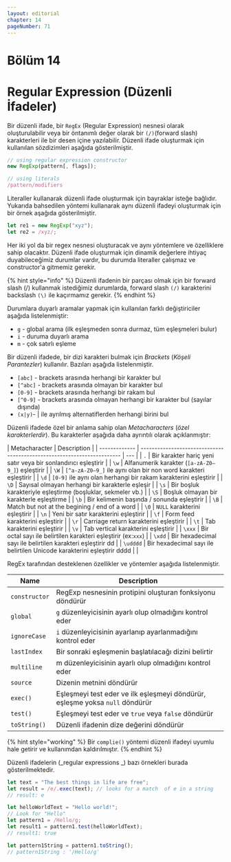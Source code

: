 ```yaml
---
layout: editorial
chapter: 14
pageNumber: 71
---
```


# Bölüm 14

# Regular Expression (Düzenli İfadeler)

Bir düzenli ifade, bir `RegEx` (Regular Expression) nesnesi olarak oluşturulabilir veya bir öntanımlı değer olarak bir `(/)`(forward slash) karakterleri ile bir desen içine yazılabilir. Düzenli ifade oluşturmak için kullanılan sözdizimleri aşağıda gösterilmiştir.

```javascript
// using regular expression constructor
new RegExp(pattern[, flags]);

// using literals
/pattern/modifiers
```

Literaller kullanarak düzenli ifade oluşturmak için bayraklar isteğe bağlıdır. Yukarıda bahsedilen yöntemi kullanarak aynı düzenli ifadeyi oluşturmak için bir örnek aşağıda gösterilmiştir.

```javascript
let re1 = new RegExp("xyz");
let re2 = /xyz/;
```

Her iki yol da bir regex nesnesi oluşturacak ve aynı yöntemlere ve özelliklere sahip olacaktır. Düzenli ifade oluşturmak için dinamik değerlere ihtiyaç duyabileceğimiz durumlar vardır, bu durumda literaller çalışmaz ve constructor'a gitmemiz gerekir.

{% hint style="info" %}
Düzenli ifadenin bir parçası olmak için bir forward slash (/) kullanmak istediğimiz durumlarda, forward slash `(/)` karakterini backslash `(\)` ile kaçırmamız gerekir.
{% endhint %}

Durumlara duyarlı aramalar yapmak için kullanılan farklı değiştiriciler aşağıda listelenmiştir:

- `g` - global arama (ilk eşleşmeden sonra durmaz, tüm eşleşmeleri bulur)
- `i` - duruma duyarlı arama
- `m` - çok satırlı eşleme

Bir düzenli ifadede, bir dizi karakteri bulmak için _Brackets_ (_Köşeli Parantezler_) kullanılır. Bazıları aşağıda listelenmiştir.

- `[abc]` - brackets arasında herhangi bir karakter bul
- `[^abc]` - brackets arasında olmayan bir karakter bul
- `[0-9]` - brackets arasında herhangi bir rakam bul
- `[^0-9]` - brackets arasında olmayan herhangi bir karakter bul (sayılar dışında)
- `(x|y)`- | ile ayrılmış alternatiflerden herhangi birini bul

Düzenli ifadede özel bir anlama sahip olan _Metacharacters_ (_özel karakterlerdir_). Bu karakterler aşağıda daha ayrıntılı olarak açıklanmıştır:

| Metacharacter | Description                                                             |
| ------------- | ----------------------------------------------------------------------- | --- |
| `.`           | Bir karakter hariç yeni satır veya bir sonlandırıcı eşleştirir          |
| `\w`          | Alfanumerik karakter (`[a-zA-Z0–9_]`) eşleştirir                        |
| `\W`          | `[^a-zA-Z0–9_]` ile aynı olan bir non word karakteri eşleştirir         |
| `\d`          | `[0-9]` ile aynı olan herhangi bir rakam karakterini eşleştirir         |
| `\D`          | Sayısal olmayan herhangi bir karakterle eşleşir                         |
| `\s`          | Bir boşluk karakteriyle eşleştirme (boşluklar, sekmeler vb.)            |
| `\S`          | Boşluk olmayan bir karakterle eşleştirme                                |
| `\b`          | Bir kelimenin başında / sonunda eşleştirir                              |
| `\B`          | Match but not at the begining / end of a word                           |
| `\0`          | `NULL` karakterini eşleştirir                                           |
| `\n`          | Yeni bir satır karakterini eşleştirir                                   |
| `\f`          | Form feed karakterini eşleştirir                                        |
| `\r`          | Carriage return karakterini eşleştirir                                  |
| `\t`          | Tab karakterini eşleştirir                                              |
| `\v`          | Tab vertical karakterini eşleştirir                                     |
| `\xxx`        | Bir octal sayı ile belirtilen karakteri eşleştirir (ex:`xxx`)           |
| `\xdd`        | Bir hexadecimal sayı ile belirtilen karakteri eşleştirir dd             |
| `\udddd`      | Bir hexadecimal sayı ile belirtilen Unicode karakterini eşleştirir dddd |     |

RegEx tarafından desteklenen özellikler ve yöntemler aşağıda listelenmiştir.

| Name          | Description                                                                  |
| ------------- | ---------------------------------------------------------------------------- |
| `constructor` | RegExp nesnesinin protipini oluşturan fonksiyonu döndürür                    |
| `global`      | `g` düzenleyicisinin ayarlı olup olmadığını kontrol eder                     |
| `ignoreCase`  | `i` düzenleyicisinin ayarlanıp ayarlanmadığını kontrol eder                  |
| `lastIndex`   | Bir sonraki eşleşmenin başlatılacağı dizini belirtir                         |
| `multiline`   | m düzenleyicisinin ayarlı olup olmadığını kontrol eder                       |
| `source`      | Dizenin metnini döndürür                                                     |
| `exec()`      | Eşleşmeyi test eder ve ilk eşleşmeyi döndürür, eşleşme yoksa `null` döndürür |
| `test()`      | Eşleşmeyi test eder ve `true` veya `false` döndürür                          |
| `toString()`  | Düzenli ifadenin dize değerini döndürür                                      |

{% hint style="working" %}
Bir `complie()` yöntemi düzenli ifadeyi uyumlu hale getirir ve kullanımdan kaldırılmıştır.
{% endhint %}

Düzenli ifadelerin (_regular expressions _) bazı örnekleri burada gösterilmektedir.

```javascript
let text = "The best things in life are free";
let result = /e/.exec(text); // looks for a match  of e in a string
// result: e

let helloWorldText = "Hello world!";
// Look for "Hello"
let pattern1 = /Hello/g;
let result1 = pattern1.test(helloWorldText);
// result1: true

let pattern1String = pattern1.toString();
// pattern1String : '/Hello/g'
```
